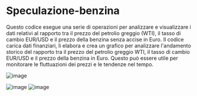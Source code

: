 # Speculazione-benzina
Questo codice esegue una serie di operazioni per analizzare e visualizzare i dati relativi al rapporto tra il prezzo del petrolio greggio (WTI), il tasso di cambio EUR/USD e il prezzo della benzina senza accise in Euro.
Il codice carica dati finanziari, li elabora e crea un grafico per analizzare l'andamento storico del rapporto tra il prezzo del petrolio greggio WTI, il tasso di cambio EUR/USD e il prezzo della benzina in Euro. Questo può essere utile per monitorare le fluttuazioni dei prezzi e le tendenze nel tempo.

![image](https://github.com/DrElegantia/Speculazione-benzina/assets/143170925/836d6174-6a51-4fc7-8999-4d03c38cd7fb)

![image](https://github.com/DrElegantia/Speculazione-benzina/assets/143170925/ee7bec31-8eb9-4be4-b630-56de7555399d)
![image](https://github.com/DrElegantia/Speculazione-benzina/assets/143170925/c3e2ac72-ccb6-49a5-a9cc-94babfb9c308)
